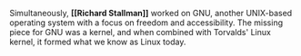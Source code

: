 Simultaneously, **[[Richard Stallman]]** worked on GNU, another UNIX-based operating system with a focus on freedom and accessibility. The missing piece for GNU was a kernel, and when combined with Torvalds' Linux kernel, it formed what we know as Linux today.
